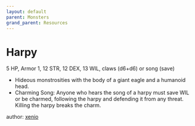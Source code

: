 ```yaml
---
layout: default
parent: Monsters
grand_parent: Resources
---
```


# Harpy
5 HP, Armor 1, 12 STR, 12 DEX, 13 WIL, claws (d6+d6) or song (save)
- Hideous monstrosities with the body of a giant eagle and a humanoid head.
- Charming Song: Anyone who hears the song of a harpy must save WIL or be charmed, following the harpy and defending it from any threat. Killing the harpy breaks the charm.

author: [xenio](https://xenioinabottle.blogspot.com)
